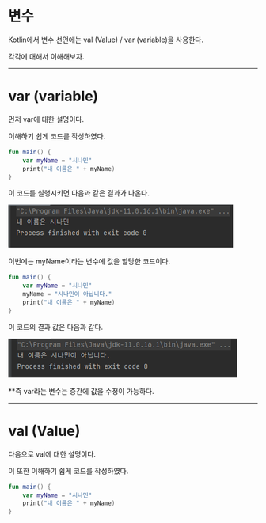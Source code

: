 
# 변수

Kotlin에서 변수 선언에는 val (Value) / var (variable)을 사용한다.

각각에 대해서 이해해보자.

-----------

# var (variable)

먼저 var에 대한 설명이다.

이해하기 쉽게 코드를 작성하였다.

```kotlin
fun main() {  
    var myName = "시나민"  
    print("내 이름은 " + myName)  
}
```

이 코드를 실행시키면 다음과 같은 결과가 나온다.

![var결과1](https://raw.githubusercontent.com/tlskals/img/main/Kotlin/var결과1.PNG)

이번에는 myName이라는 변수에 값을 할당한 코드이다.

```kotlin
fun main() {  
    var myName = "시나민"  
    myName = "시나민이 아닙니다."  
    print("내 이름은 " + myName)  
}
```

이 코드의 결과 값은 다음과 같다.

![var결과2](https://raw.githubusercontent.com/tlskals/img/main/Kotlin/var결과2.PNG)

**즉 var라는 변수는 중간에 값을 수정이 가능하다.

------

# val (Value)

다음으로 val에 대한 설명이다.

이 또한 이해하기 쉽게 코드를 작성하였다.

```kotlin
fun main() {  
    var myName = "시나민"  
    print("내 이름은 " + myName)  
}
```